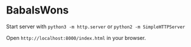 # BabaIsWons

Start server with `python3 -m http.server`
or `python2 -m SimpleHTTPServer`

Open `http://localhost:8000/index.html` in your browser.



